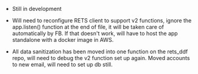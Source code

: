 * Still in development

* Will need to reconfigure RETS client to support v2 functions, ignore the app.listen() function at the end of file, it will be taken care of automatically by FB. If that doesn't work, will have to host the app standalone with a docker image in AWS.

* All data sanitization has been moved into one function on the rets_ddf repo, will need to debug the v2 function set up again. Moved accounts to new email, will need to set up db still.